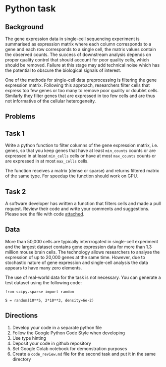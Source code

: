 # Python task


## Background

The gene expression data in single-cell sequencing experiment is summarised as expression matrix where each column corresponds to a gene and each row corresponds to a single cell, the matrix values contain the observed counts. The success of downstream analysis depends on proper quality control that should account for poor quality cells, which should be removed. Failure at this stage may add technical noise which has the potential to obscure the biological signals of interest.

One of the methods for single-cell data preprocessing is filtering the gene expression matrix. Following this approach, researchers filter cells that express too few genes or too many to remove poor quality or doublet cells. Similarly they filter genes that are expressed in too few cells and are thus not informative of the cellular heterogeneity.


## Problems

## Task 1

Write a python function to filter columns of the gene expression matrix, i.e. genes, so that you keep genes that have at least `min_counts` counts or are expressed in at least `min_cells` cells or have at most `max_counts` counts or are expressed in at most `max_cells` cells.

The function receives a matrix (dense or sparse) and returns filtered matrix of the same type. For speedup the function should work on GPU.

## Task 2

A software developer has written a function that filters cells and made a pull request. Review their code and write your comments and suggestions. Please see the file with code [attached](filter_cells.py).


## Data

More than 50,000 cells are typically interrrogated in single-cell experiment and the largest dataset contains gene expression data for more than 1.3 million mouse brain cells. The technology allows researchers to analyse the expression of up to 20,000 genes at the same time. However, due to stochastic nature of gene expression and single-cell analysis the data appears to have many zero elements.

The use of real-world data for the task is not necessary. You can generate a test dataset using the following code:

```
from scipy.sparse import random

S = random(10**5, 2*10**3, density=6e-2)
```


## Directions

1. Develop your code in a separate python file
2. Follow the Google Python Code Style when developing
3. Use type hinting
4. Deposit your code in github repository
5. Set Google Colab notebook for demonstration purposes
6. Create a `code_review.md` file for the second task and put it in the same directory


